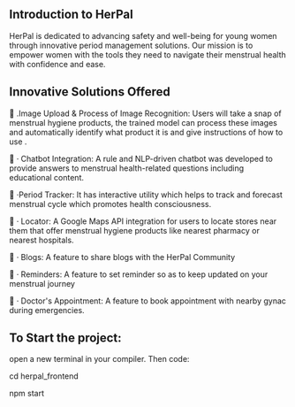 ## Introduction to HerPal

HerPal is dedicated to advancing
safety and well-being for young
women through innovative
period management solutions.
Our mission is to empower
women with the tools they need
to navigate their menstrual
health with confidence and
ease.

## Innovative Solutions Offered

.Image Upload & Process of Image Recognition: Users will take a snap of
menstrual hygiene products, the trained model can process these images
and automatically identify what product it is and give instructions of how
to use .


· Chatbot Integration: A rule and NLP-driven chatbot was developed to
provide answers to menstrual health-related questions including
educational content.


·Period Tracker: It has interactive utility which helps to track and forecast
menstrual cycle which promotes health consciousness.


· Locator: A Google Maps API integration for users to locate stores near
them that offer menstrual hygiene products like nearest pharmacy or
nearest hospitals.


· Blogs: A feature to share blogs with the HerPal Community


· Reminders: A feature to set reminder so as to keep updated on your
menstrual journey


· Doctor's Appointment: A feature to book appointment with nearby
gynac during emergencies.

## To Start the project:

open a new terminal in your compiler.
Then code:

  cd herpal_frontend
  
  npm start
